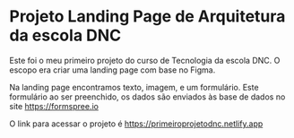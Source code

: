 # Projeto Landing Page de Arquitetura da escola DNC

 Este foi o meu primeiro projeto do curso de Tecnologia da escola DNC.
O escopo era criar uma landing page com base no Figma.

Na landing page encontramos texto, imagem, e um formulário. Este formulário ao ser preenchido, os dados são enviados às base de dados no site https://formspree.io

O link para acessar o projeto é https://primeiroprojetodnc.netlify.app

